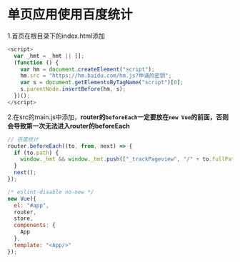 
# 单页应用使用百度统计
1.首页在根目录下的index.html添加
``` javascript
<script>
  var _hmt = _hmt || [];
  (function () {
    var hm = document.createElement("script");
    hm.src = "https://hm.baidu.com/hm.js?申请的密钥";
    var s = document.getElementsByTagName("script")[0];
    s.parentNode.insertBefore(hm, s);
  })();
</script>
```
2.在src的main.js中添加，**router的`beforeEach`一定要放在`new Vue`的前面，否则会导致第一次无法进入router的beforeEach**
``` javascript
// 百度统计
router.beforeEach((to, from, next) => {
  if (to.path) {
    window._hmt && window._hmt.push(["_trackPageview", "/" + to.fullPath]);
  }
  next();
});

/* eslint-disable no-new */
new Vue({
  el: "#app",
  router,
  store,
  components: {
    App
  },
  template: "<App/>"
});

```
